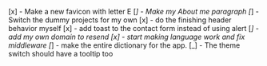 [x] - Make a new favicon with letter E
[_] - Make my About me paragraph
[_] - Switch the dummy projects for my own 
[x] - do the finishing header behavior myself
[x] - add toast to the contact form instead of using alert
[_] - add my own domain to resend
[x] - start making language work and fix middleware
[_] - make the entire dictionary for the app.
[_] - The theme switch should have a tooltip too
